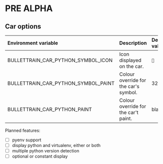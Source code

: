 # PRE ALPHA


## Car options

| Environment variable                | Description                           | Default value |
|:------------------------------------|:--------------------------------------|:--------------|
| BULLETTRAIN_CAR_PYTHON_SYMBOL_ICON  | Icon displayed on the car.            | ` `         |
| BULLETTRAIN_CAR_PYTHON_SYMBOL_PAINT | Colour override for the car's symbol. | 32:220        |
| BULLETTRAIN_CAR_PYTHON_PAINT        | Colour override for the car't paint.  | black:220     |


Planned features:

- [ ] pyenv support
- [ ] display python and virtualenv, either or both
- [ ] multiple python version detection
- [ ] optional or constant display
